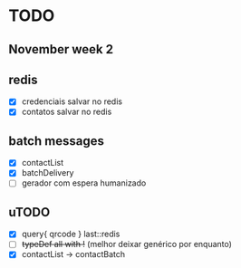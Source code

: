 # TODO
## November week 2
## redis
- [x] credenciais salvar no redis
- [x] contatos salvar no redis
## batch messages
- [x] contactList
- [x] batchDelivery
- [ ] gerador com espera humanizado

## uTODO
- [x] query{ qrcode } last::redis
- [ ] ~~typeDef all with !~~ (melhor deixar genérico por enquanto)
- [x] contactList -> contactBatch
